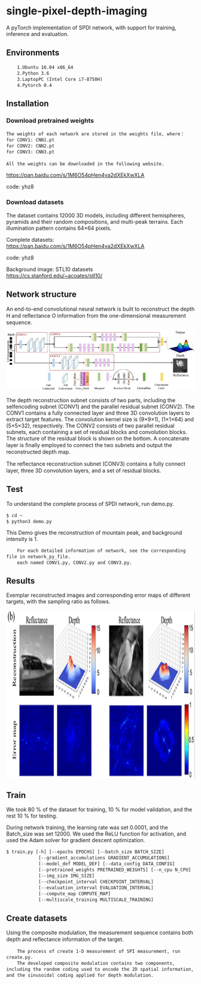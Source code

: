 # single-pixel-depth-imaging
A pyTorch implementation of SPDI network, with support for training, inference and evaluation.

## Environments

        1.Ubuntu 16.04 x86_64 
        2.Python 3.6 
        3.LaptopPC (Intel Core i7-8750H) 
        4.Pytorch 0.4 


## Installation

### Download pretrained weights
    
    The weights of each network are stored in the weights file, where： 
    for CONV1: CNN1.pt  
    for CONV2: CNN2.pt
    for CONV3: CNN3.pt 
    
    All the weights can be downloaded in the following website.
    
   https://pan.baidu.com/s/1M6O54pHen4va2dXEkXwXLA
  
  code: yhz8
  

### Download datasets 
The dataset contains 12000 3D models, including different hemispheres, pyramids and their random compositions, and multi-peak terrains. Each illumination pattern contains 64×64 pixels.
 
  Complete datasets:  <br>
  https://pan.baidu.com/s/1M6O54pHen4va2dXEkXwXLA
  
  code: yhz8
  
  Background image: STL10 datasets  <br>
  https://cs.stanford.edu/~acoates/stl10/ 
  
  
  
## Network structure
An end-to-end convolutional neural network is built to  reconstruct the depth H and reﬂectance O information from the one-dimensional measurement sequence. <br>
    
 <div align=center><img width="750" src="http://github.com/bianlab/single-pixel-depth-imaging/raw/master/images/network.jpg"/></div> 
 
 The depth reconstruction subnet consists of two parts, including the selfencoding subnet (CONV1) and the parallel residual subnet (CONV2). The CONV1 contains a fully connected layer and three 3D convolution layers to extract target features. The convolution kernel size is (9×9×1), (1×1×64) and (5×5×32), respectively. The CONV2 consists of two parallel residual subnets, each containing a set of residual blocks and convolution blocks. The structure of the residual block is shown on the bottom. A concatenate layer is ﬁnally employed to connect the two subnets and output the reconstructed depth map. 
 
 The reﬂectance reconstruction subnet (CONV3) contains a fully connect layer, three 3D convolution layers, and a set of residual blocks.
  
## Test 
To understand the complete process of SPDI network, run demo.py. 
    
    $ cd ~ 
    $ python3 demo.py 

This Demo gives the reconstruction of mountain peak, and background intensity is 1. 

        For each detailed information of network, see the corresponding file in network_py_file.
        each named CONV1.py, CONV2.py and CONV3.py.

## Results
Exemplar reconstructed images and corresponding error maps of different targets, with the sampling ratio as follows.
    
 <div align=center><img  height="450" src="https://github.com/bianlab/single-pixel-depth-imaging/raw/master/images/simulation.png"/></div>

## Train
  We took 80 % of the dataset for training, 10 % for model validation, and the rest 10 % for testing.  <br>
  
  During network training, the learning rate was set 0.0001, and the Batch_size was set 12000. We used the ReLU function for activation, and used the Adam solver for gradient descent optimization. 

    $ train.py [-h] [--epochs EPOCHS] [--batch_size BATCH_SIZE]
                [--gradient_accumulations GRADIENT_ACCUMULATIONS]
                [--model_def MODEL_DEF] [--data_config DATA_CONFIG]
                [--pretrained_weights PRETRAINED_WEIGHTS] [--n_cpu N_CPU]
                [--img_size IMG_SIZE]
                [--checkpoint_interval CHECKPOINT_INTERVAL]
                [--evaluation_interval EVALUATION_INTERVAL]
                [--compute_map COMPUTE_MAP]
                [--multiscale_training MULTISCALE_TRAINING]

## Create datasets
Using the composite modulation, the measurement sequence contains both depth and reﬂectance information of the target.
        
        The process of create 1-D measurement of SPI measurement, run create.py. 
        The developed composite modulation contains two components, including the random coding used to encode the 2D spatial information, and the sinusoidal coding applied for depth modulation.




